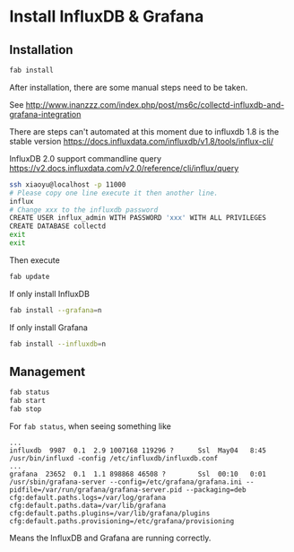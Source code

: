
# Install InfluxDB & Grafana

## Installation

```bash
fab install
```

After installation, there are some manual steps need to be taken.

See http://www.inanzzz.com/index.php/post/ms6c/collectd-influxdb-and-grafana-integration

There are steps can't automated at this moment due to influxdb 1.8 is the stable version
https://docs.influxdata.com/influxdb/v1.8/tools/influx-cli/

InfluxDB 2.0 support commandline query https://v2.docs.influxdata.com/v2.0/reference/cli/influx/query

```bash
ssh xiaoyu@localhost -p 11000
# Please copy one line execute it then another line.
influx
# Change xxx to the influxdb password
CREATE USER influx_admin WITH PASSWORD 'xxx' WITH ALL PRIVILEGES
CREATE DATABASE collectd
exit
exit
```

Then execute

```bash
fab update
```

If only install InfluxDB

```bash
fab install --grafana=n
```

If only install Grafana

```bash
fab install --influxdb=n
```

## Management

```bash
fab status
fab start
fab stop
```

For `fab status`, when seeing something like

```
...
influxdb  9987  0.1  2.9 1007168 119296 ?      Ssl  May04   8:45 /usr/bin/influxd -config /etc/influxdb/influxdb.conf
...
grafana  23652  0.1  1.1 898868 46508 ?        Ssl  00:10   0:01 /usr/sbin/grafana-server --config=/etc/grafana/grafana.ini --pidfile=/var/run/grafana/grafana-server.pid --packaging=deb cfg:default.paths.logs=/var/log/grafana cfg:default.paths.data=/var/lib/grafana cfg:default.paths.plugins=/var/lib/grafana/plugins cfg:default.paths.provisioning=/etc/grafana/provisioning
```

Means the InfluxDB and Grafana are running correctly.

